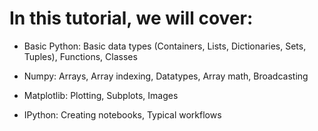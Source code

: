 # In this tutorial, we will cover:

* Basic Python: Basic data types (Containers, Lists, Dictionaries, Sets, Tuples), Functions, Classes

* Numpy: Arrays, Array indexing, Datatypes, Array math, Broadcasting

* Matplotlib: Plotting, Subplots, Images

* IPython: Creating notebooks, Typical workflows

